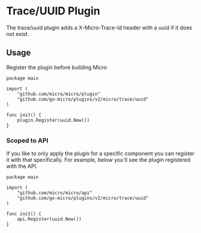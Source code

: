 # Trace/UUID Plugin

The trace/uuid plugin adds a X-Micro-Trace-Id header with a uuid if it does not exist.

## Usage

Register the plugin before building Micro

```
package main

import (
	"github.com/micro/micro/plugin"
	"github.com/go-micro/plugins/v2/micro/trace/uuid"
)

func init() {
	plugin.Register(uuid.New())
}
```

### Scoped to API

If you like to only apply the plugin for a specific component you can register it with that specifically. 
For example, below you'll see the plugin registered with the API.

```
package main

import (
	"github.com/micro/micro/api"
	"github.com/go-micro/plugins/v2/micro/trace/uuid"
)

func init() {
	api.Register(uuid.New())
}
```
